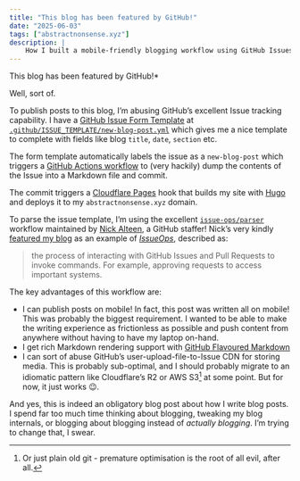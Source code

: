 ```yaml
---
title: "This blog has been featured by GitHub!"
date: "2025-06-03"
tags: ["abstractnonsense.xyz"]
description: |
    How I built a mobile-friendly blogging workflow using GitHub Issues, with automated deployment via GitHub Actions and Cloudflare Pages and got featured in GitHub's [IssueOps Docs](https://issue-ops.github.io/docs/reference/examples).
---
```


This blog has been featured by GitHub!*

Well, sort of.

To publish posts to this blog, I’m abusing GitHub’s excellent Issue tracking capability. I have a [GitHub Issue Form Template](https://docs.github.com/en/communities/using-templates-to-encourage-useful-issues-and-pull-requests/syntax-for-issue-forms) at [`.github/ISSUE_TEMPLATE/new-blog-post.yml`](https://github.com/stochastical/abstractnonsense/blob/main/.github/ISSUE_TEMPLATE/new-blog-post.yml) which gives me a nice template to complete with fields like blog `title`, `date`, `section` etc.

The form template automatically labels the issue as a `new-blog-post` which triggers a [GitHub Actions workflow](https://github.com/stochastical/abstractnonsense/blob/main/.github/workflows/new-blog-post.yml) to (very hackily) dump the contents of the Issue into a Markdown file and commit.

The commit triggers a [Cloudflare Pages](https://pages.cloudflare.com/) hook that builds my site with [Hugo](https://gohugo.io/) and deploys it to my `abstractnonsense.xyz` domain.

To parse the issue template, I’m using the excellent [`issue-ops/parser`](https://github.com/issue-ops/parser) workflow maintained by [Nick Alteen](https://github.com/ncalteen), a GitHub staffer! Nick’s very kindly [featured my blog](https://issue-ops.github.io/docs/reference/examples) as an example of [_IssueOps_](https://issue-ops.github.io/docs/), described as:

> the process of interacting with GitHub Issues and Pull Requests to invoke commands. For example, approving requests to access important systems.

The key advantages of this workflow are:
- I can publish posts on mobile! In fact, this post was written all on mobile! This was probably the biggest requirement. I wanted to be able to make the writing experience as frictionless as possible and push content from anywhere without having to have my laptop on-hand.
- I get rich Markdown rendering support with [GitHub Flavoured Markdown](https://docs.github.com/en/get-started/writing-on-github/getting-started-with-writing-and-formatting-on-github/basic-writing-and-formatting-syntax)
- I can sort of abuse GitHub’s user-upload-file-to-Issue CDN for storing media. This is probably sub-optimal, and I should probably migrate to an idiomatic pattern like Cloudflare’s R2 or AWS S3[^1] at some point. But for now, it just works 😉.

And yes, this is indeed an obligatory blog post about how I write blog posts. I spend far too much time thinking about blogging, tweaking my blog internals, or blogging about blogging instead of _actually blogging_. I’m trying to change that, I swear.

[^1]: Or just plain old git - premature optimisation is the root of all evil, after all.
